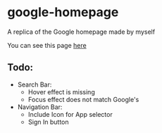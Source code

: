 # google-homepage
A replica of the Google homepage made by myself

You can see this page [here](alejandroge.github.io/google-homepage/)

## Todo:
- Search Bar:
  - Hover effect is missing
  - Focus effect does not match Google's
- Navigation Bar:
  - Include Icon for App selector
  - Sign In button

